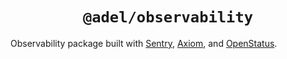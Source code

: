 <div align="center">
  <h1 align="center"><code>@adel/observability</code></h1>
</div>

Observability package built with [Sentry](https://sentry.io/), [Axiom](https://axiom.co/), and [OpenStatus](https://openstatus.dev/).
